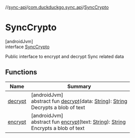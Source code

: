 //[sync-api](../../../index.md)/[com.duckduckgo.sync.api](../index.md)/[SyncCrypto](index.md)

# SyncCrypto

[androidJvm]\
interface [SyncCrypto](index.md)

Public interface to encrypt and decrypt Sync related data

## Functions

| Name | Summary |
|---|---|
| [decrypt](decrypt.md) | [androidJvm]<br>abstract fun [decrypt](decrypt.md)(data: [String](https://kotlinlang.org/api/latest/jvm/stdlib/kotlin/-string/index.html)): [String](https://kotlinlang.org/api/latest/jvm/stdlib/kotlin/-string/index.html)<br>Decrypts a blob of text |
| [encrypt](encrypt.md) | [androidJvm]<br>abstract fun [encrypt](encrypt.md)(text: [String](https://kotlinlang.org/api/latest/jvm/stdlib/kotlin/-string/index.html)): [String](https://kotlinlang.org/api/latest/jvm/stdlib/kotlin/-string/index.html)<br>Encrypts a blob of text |
